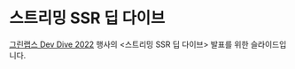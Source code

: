 # 스트리밍 SSR 딥 다이브

[그린랩스 Dev Dive 2022](https://event-us.kr/greenlabs/event/49634) 행사의 <스트리밍 SSR 딥 다이브> 발표를 위한 슬라이드입니다.
